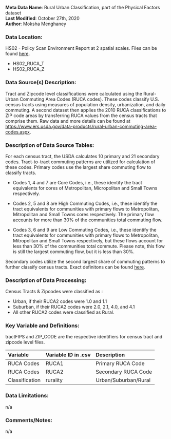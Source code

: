 **Meta Data Name**: Rural Urban Classification, part of the Physical Factors dataset  
**Last Modified**: October 27th, 2020  
**Author**: Moksha Menghaney  

### Data Location: 
HS02 - Policy Scan Environment Report at 2 spatial scales. Files can be found [here](https://github.com/GeoDaCenter/opioid-policy-scan/tree/master/Policy_Scan/data_final).
* HS02_RUCA_T  
* HS02_RUCA_Z  

### Data Source(s) Description:  
Tract and Zipcode level classifications were calculated using the Rural-Urban Commuting Area Codes (RUCA codes). These codes classify U.S. census tracts using measures of population density, urbanization, and daily commuting. A second dataset then applies the 2010 RUCA classifications to ZIP code areas by transferring RUCA values from the census tracts that comprise them. Raw data and more details can be found at https://www.ers.usda.gov/data-products/rural-urban-commuting-area-codes.aspx.


### Description of Data Source Tables:
For each census tract, the USDA calculates 10 primary and 21 secondary codes. Tract-to-tract commuting patterns are utilized for calculation of these codes. Primary codes use the largest share commuting flow to classify tracts. 

* Codes 1, 4 and 7 are Core Codes, i.e., these identify the tract equivalents for cores of Metropolitan, Micropolitan and Small Towns respectively. 

* Codes 2, 5 and 8 are High Commuting Codes, i.e., these identify the tract equivalents for communities with primary flows to Metropolitan, Mitropolitan and Small Towns cores respectively. The primary flow accounts for more than 30% of the communities total commuting flow.

* Codes 3, 6 and 9 are Low Commuting Codes, i.e., these identify the tract equivalents for communities with primary flows to Metropolitan, Mitropolitan and Small Towns respectively, but these flows account for less than 30% of the communities total commute. Please note, this flow is still the largest commuting flow, but it is less than 30%. 

Secondary codes utilize the second largest share of commuting patterns to further classify census tracts. Exact definitons can be found [here](https://www.ers.usda.gov/data-products/rural-urban-commuting-area-codes/documentation/).


### Description of Data Processing: 

Census Tracts & Zipcodes were classified as :
* Urban, if their RUCA2 codes were 1.0 and 1.1 
* Suburban, if their RUCA2 codes were 2.0, 2.1, 4.0, and 4.1 
* All other RUCA2 codes were classified as Rural.

  
### Key Variable and Definitions:
tractFIPS and ZIP_CODE are the respective identifiers for census tract and zipcode level files.

| Variable | Variable ID in .csv | Description |
|:---------|:--------------------|:------------|
| RUCA Codes | RUCA1 | Primary RUCA Code |
| RUCA Codes | RUCA2 | Secondary RUCA Code |
| Classification | rurality | Urban/Suburban/Rural |


### Data Limitations:
n/a

### Comments/Notes:
n/a
